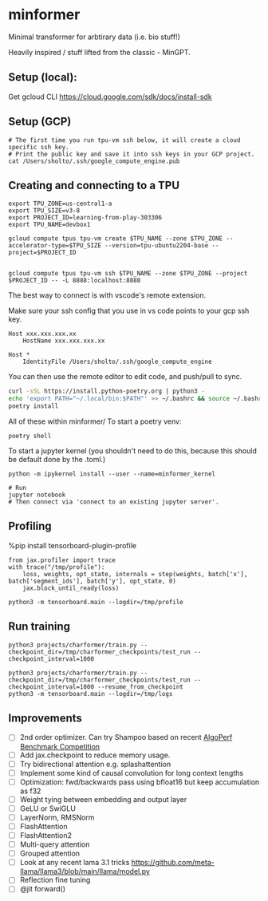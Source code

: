 # minformer

Minimal transformer for arbtirary data (i.e. bio stuff!)

Heavily inspired / stuff lifted from the classic - MinGPT.

## Setup (local):

Get gcloud CLI https://cloud.google.com/sdk/docs/install-sdk

## Setup (GCP)

```
# The first time you run tpu-vm ssh below, it will create a cloud specific ssh key.
# Print the public key and save it into ssh keys in your GCP project.
cat /Users/sholto/.ssh/google_compute_engine.pub
```

## Creating and connecting to a TPU

```
export TPU_ZONE=us-central1-a
export TPU_SIZE=v3-8
export PROJECT_ID=learning-from-play-303306
export TPU_NAME=devbox1

gcloud compute tpus tpu-vm create $TPU_NAME --zone $TPU_ZONE --accelerator-type=$TPU_SIZE --version=tpu-ubuntu2204-base --project=$PROJECT_ID


gcloud compute tpus tpu-vm ssh $TPU_NAME --zone $TPU_ZONE --project $PROJECT_ID -- -L 8888:localhost:8888
```

The best way to connect is with vscode's remote extension.

Make sure your ssh config that you use in vs code points to your gcp ssh key.

```
Host xxx.xxx.xxx.xx
    HostName xxx.xxx.xxx.xx

Host *
    IdentityFile /Users/sholto/.ssh/google_compute_engine
```

You can then use the remote editor to edit code, and push/pull to sync.

```sh
curl -sSL https://install.python-poetry.org | python3 -
echo 'export PATH="~/.local/bin:$PATH"' >> ~/.bashrc && source ~/.bashrc
poetry install
```

All of these within minformer/
To start a poetry venv:

```
poetry shell
```

To start a jupyter kernel (you shouldn't need to do this, because this should be default done by the .toml.)

```
python -m ipykernel install --user --name=minformer_kernel

# Run
jupyter notebook
# Then connect via 'connect to an existing jupyter server'.
```


## Profiling

%pip install tensorboard-plugin-profile

```
from jax.profiler import trace
with trace("/tmp/profile"):
    loss, weights, opt_state, internals = step(weights, batch['x'], batch['segment_ids'], batch['y'], opt_state, 0)
    jax.block_until_ready(loss)
```

```
python3 -m tensorboard.main --logdir=/tmp/profile
```

## Run training

```
python3 projects/charformer/train.py --checkpoint_dir=/tmp/charformer_checkpoints/test_run --checkpoint_interval=1000

python3 projects/charformer/train.py --checkpoint_dir=/tmp/charformer_checkpoints/test_run --checkpoint_interval=1000 --resume_from_checkpoint
python3 -m tensorboard.main --logdir=/tmp/logs
```

## Improvements

- [ ] 2nd order optimizer. Can try Shampoo based on recent [AlgoPerf Benchmark Competition](https://mlcommons.org/2024/08/mlc-algoperf-benchmark-competition/)
- [ ] Add jax.checkpoint to reduce memory usage.
- [ ] Try bidirectional attention e.g. splashattention
- [ ] Implement some kind of causal convolution for long context lengths
- [ ] Optimization: fwd/backwards pass using bfloat16 but keep accumulation as f32
- [ ] Weight tying between embedding and output layer
- [ ] GeLU or SwiGLU
- [ ] LayerNorm, RMSNorm
- [ ] FlashAttention
- [ ] FlashAttention2
- [ ] Multi-query attention
- [ ] Grouped attention
- [ ] Look at any recent lama 3.1 tricks https://github.com/meta-llama/llama3/blob/main/llama/model.py
- [ ] Reflection fine tuning
- [ ] @jit forward()
